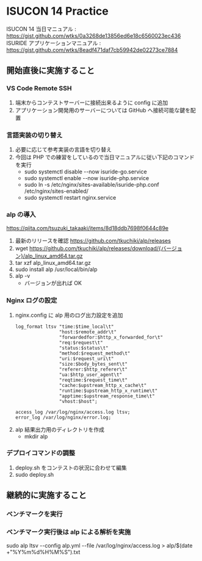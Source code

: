 
# ISUCON 14 Practice

ISUCON 14 当日マニュアル          : https://gist.github.com/wtks/0a3268de13856ed6e18c6560023ec436
ISURIDE アプリケーションマニュアル : https://gist.github.com/wtks/8eadf471daf7cb59942de02273ce7884

## 開始直後に実施すること

### VS Code Remote SSH

1. 端末からコンテストサーバーに接続出来るように config に追加
2. アプリケーション開発用のサーバーについては GitHub へ接続可能な鍵を配置

### 言語実装の切り替え

1. 必要に応じて参考実装の言語を切り替え
2. 今回は PHP での練習をしているので当日マニュアルに従い下記のコマンドを実行
    - sudo systemctl disable --now isuride-go.service
    - sudo systemctl enable --now isuride-php.service
    - sudo ln -s /etc/nginx/sites-available/isuride-php.conf /etc/nginx/sites-enabled/
    - sudo systemctl restart nginx.service

### alp の導入

https://qiita.com/tsuzuki_takaaki/items/8d18ddb7698f0644c89e

1. 最新のリリースを確認 https://github.com/tkuchiki/alp/releases
2. wget https://github.com/tkuchiki/alp/releases/download/{バージョン}/alp_linux_amd64.tar.gz
3. tar xzf alp_linux_amd64.tar.gz
4. sudo install alp /usr/local/bin/alp
5. alp -v
    - バージョンが出れば OK

### Nginx ログの設定

1. nginx.config に alp 用のログ出力設定を追加
    ```
    log_format ltsv "time:$time_local\t"
                    "host:$remote_addr\t"
                    "forwardedfor:$http_x_forwarded_for\t"
                    "req:$request\t"
                    "status:$status\t"
                    "method:$request_method\t"
                    "uri:$request_uri\t"
                    "size:$body_bytes_sent\t"
                    "referer:$http_referer\t"
                    "ua:$http_user_agent\t"
                    "reqtime:$request_time\t"
                    "cache:$upstream_http_x_cache\t"
                    "runtime:$upstream_http_x_runtime\t"
                    "apptime:$upstream_response_time\t"
                    "vhost:$host";

    access_log /var/log/nginx/access.log ltsv;
    error_log /var/log/nginx/error.log;
    ```
2. alp 結果出力用のディレクトリを作成
    - mkdir alp

### デプロイコマンドの調整

1. deploy.sh をコンテストの状況に合わせて編集
2. sudo deploy.sh


## 継続的に実施すること

### ベンチマークを実行

### ベンチマーク実行後は alp による解析を実施

sudo alp ltsv --config alp.yml --file /var/log/nginx/access.log > alp/$(date +"%Y%m%d%H%M%S").txt
